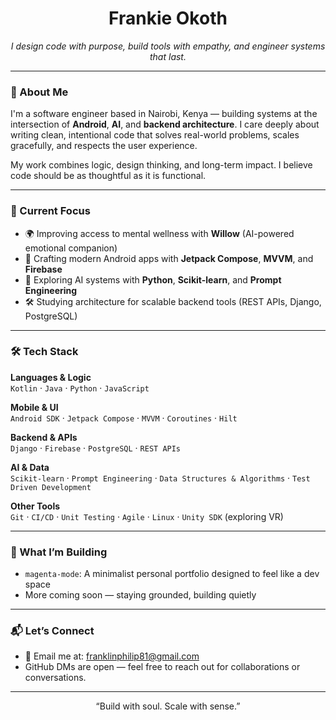 <h1 align="center">Frankie Okoth</h1>
<p align="center"><i>I design code with purpose, build tools with empathy, and engineer systems that last.</i></p>

---

### 🧠 About Me

I'm a software engineer based in Nairobi, Kenya — building systems at the intersection of **Android**, **AI**, and **backend architecture**. I care deeply about writing clean, intentional code that solves real-world problems, scales gracefully, and respects the user experience.

My work combines logic, design thinking, and long-term impact. I believe code should be as thoughtful as it is functional.

---

### 🚀 Current Focus

- 🌍 Improving access to mental wellness with **Willow** (AI-powered emotional companion)
- 📱 Crafting modern Android apps with **Jetpack Compose**, **MVVM**, and **Firebase**
- 🧠 Exploring AI systems with **Python**, **Scikit-learn**, and **Prompt Engineering**
- 🛠️ Studying architecture for scalable backend tools (REST APIs, Django, PostgreSQL)

---

### 🛠️ Tech Stack

**Languages & Logic**  
`Kotlin` · `Java` · `Python` · `JavaScript` 

**Mobile & UI**  
`Android SDK` · `Jetpack Compose` · `MVVM` · `Coroutines` · `Hilt`

**Backend & APIs**  
`Django` · `Firebase` · `PostgreSQL` · `REST APIs`

**AI & Data**  
`Scikit-learn` · `Prompt Engineering` · `Data Structures & Algorithms` · `Test Driven Development`

**Other Tools**  
`Git` · `CI/CD` · `Unit Testing` · `Agile` · `Linux` · `Unity SDK` (exploring VR)

---

### 🧩 What I’m Building

- `magenta-mode`: A minimalist personal portfolio designed to feel like a dev space  
- More coming soon — staying grounded, building quietly

---

### 📬 Let’s Connect

- 📧 Email me at: [franklinphilip81@gmail.com](mailto:franklinphilip81@gmail.com)
- GitHub DMs are open — feel free to reach out for collaborations or conversations.

---

<p align="center">“Build with soul. Scale with sense.”</p>


